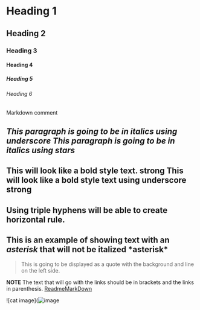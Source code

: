 <!-- Heading -->
# Heading 1
## Heading 2
### Heading 3
#### Heading 4
##### Heading 5
###### Heading 6
Markdown comment
<!-- Italics-->
_This paragraph is going to be in italics using underscore_
*This paragraph is going to be in italics using stars*
---
<!-- Strong -->
This will look like a bold style text. **strong**
This will look like a bold style text using underscore __strong__
---
<!--Horizontal Rule-->
Using triple hyphens will be able to create horizontal rule.
---
<!--escape character-->
This is an example of showing text with an *asterisk* that will not be italized \*asterisk*
---
<!--blockquote-->
>This is going to be displayed as a quote with the background and line on the left side.
<!--Creating link using markdown-->
**NOTE** The text that will go with the links should be in brackets and the links in parenthesis.
[ReadmeMarkDown](https://github.com/DaisyPas/demo-marREkDown-exercise01-/edit/main/README.md)
<!--If we want to add a title tooltip add a space inside a parenthesis with quotes to display a baloontip.
---
[ReadmeMarkDown](https://github.com/DaisyPas/demo-marREkDown-exercise01-/edit/main/README.md "Maganda Ako")
---
<!--images-->
![cat image](![image](https://user-images.githubusercontent.com/110212044/184640337-6f4c23d6-5134-4749-87f1-58758af5e83f.png)
